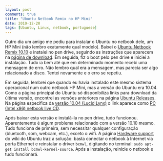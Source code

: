 ```yaml
---
layout: post
comments: true
title: "Ubuntu Netbook Remix no HP Mini"
date: 2010-12-20
tags: [Ubuntu, Linux, netbook, portuguese]
---
```

Outro dia um amigo me pediu para instalar o Ubuntu no netbook dele, um HP Mini (não lembro exatamente qual modelo). Baixei o [Ubuntu Netbook Remix 10.10](http://www.ubuntu.com/netbook) e instalei no pen drive, seguindo as instruções que aparecem na [página de download](http://www.ubuntu.com/netbook/get-ubuntu/download). Em seguida, fiz o boot pelo pen drive e iniciei a instalação. Tudo ia bem até que em determinado momento recebi uma mensagem de erro. Não lembro qual era a mensagem, mas parecia ser algo relacionado a disco. Tentei novamente e o erro se repetiu.

Em seguida, lembrei que quando eu havia instalado este mesmo sistema operacional num outro netbook HP Mini, mas a versão do Ubuntu era 10.04. Como a página principal do Ubuntu só disponibiliza links para download da última versão, encontrei as versões anteriores na página [Ubuntu Releases](http://releases.ubuntu.com/). Na página específica da [versão 10.04 (Lucid Lynx)](http://releases.ubuntu.com/lucid/) o link aparece como [PC (Intel x86) netbook live CD](http://releases.ubuntu.com/lucid/ubuntu-10.04-netbook-i386.iso).

Após baixar esta versão e instalá-la no pen drive, tudo funcionou. Aparentemente é algum problema relacionado com a versão 10.10 mesmo. Tudo funciona de primeira, sem necessitar qualquer configuração (bluetooth, som, webcam, etc.), exceto o wifi. A página [Hardware support](https://wiki.ubuntu.com/HardwareSupport/Machines/Netbooks) do wiki do Ubuntu traz a solução: basta conectar o netbook à Internet via porta Ethernet e reinstalar o driver `bcmwl`, digitando no terminal: `sudo apt-get install bcmwl-kernel-source`. Após a instalação, reinicie o netbook e tudo funcionará.
